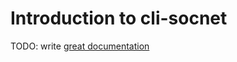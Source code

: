 # Introduction to cli-socnet

TODO: write [great documentation](http://jacobian.org/writing/great-documentation/what-to-write/)
